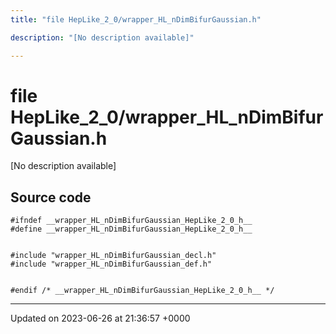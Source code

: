 ```yaml
---
title: "file HepLike_2_0/wrapper_HL_nDimBifurGaussian.h"

description: "[No description available]"

---
```


# file HepLike_2_0/wrapper_HL_nDimBifurGaussian.h

[No description available]




## Source code

```
#ifndef __wrapper_HL_nDimBifurGaussian_HepLike_2_0_h__
#define __wrapper_HL_nDimBifurGaussian_HepLike_2_0_h__


#include "wrapper_HL_nDimBifurGaussian_decl.h"
#include "wrapper_HL_nDimBifurGaussian_def.h"


#endif /* __wrapper_HL_nDimBifurGaussian_HepLike_2_0_h__ */
```


-------------------------------

Updated on 2023-06-26 at 21:36:57 +0000
